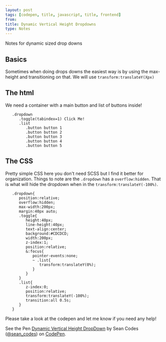 ```yaml
---
layout: post
tags: [codepen, title, javascript, title, frontend]
from:
title: Dynamic Vertical Height Dropdowns
type: Notes
---
```


Notes for dynamic sized drop downs

## Basics
Sometimes when doing drops downs the easiest way is by using the max-height and transitioning on that. We will use `transform:translateY(Xpx)`

## The html
We need a container with a main button and list of buttons inside!

       .dropdown
          .toggle(tabindex=1) Click Me!
          .list
             .button button 1
             .button button 2
             .button button 3
             .button button 4
             .button button 5

## The CSS

Pretty simple CSS here you don't need SCSS but I find it better for organization. Things to note are the `.dropdown` has a   `overflow:hidden`. That is what will hide the dropdown when in the `transform:translateY(-100%)`.

       .dropdown{
          position:relative;
          overflow:hidden;
          max-width:200px;
          margin:40px auto;
          .toggle{
             height:40px;
             line-height:40px;
             text-align:center;
             background:#CDCDCD;
             width:200px;
             z-index:1;
             position:relative;
             &:focus{
                pointer-events:none;
                ~ .list{
                   transform:translateY(0%);
                }
             }
          }
          .list{
             z-index:0;
             position:relative;
             transform:translateY(-100%);
             transition:all 0.5s;
          }
       }

Please take a look at the codepen and let me know if you need any help!

<p data-height="265" data-theme-id="0" data-slug-hash="e35995270eb6e206fba63a393e4d4f6c" data-default-tab="css,result" data-user="sean_codes" data-embed-version="2" data-pen-title="Dynamic Vertical Height DropDown" class="codepen">See the Pen <a href="https://codepen.io/sean_codes/pen/e35995270eb6e206fba63a393e4d4f6c/">Dynamic Vertical Height DropDown</a> by Sean Codes (<a href="https://codepen.io/sean_codes">@sean_codes</a>) on <a href="https://codepen.io">CodePen</a>.</p>
<script async src="https://production-assets.codepen.io/assets/embed/ei.js"></script>

